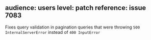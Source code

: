 audience: users
level: patch
reference: issue 7083
---

Fixes query validation in pagination queries that were throwing `500 InternalServerError` instead of `400 InputError`
